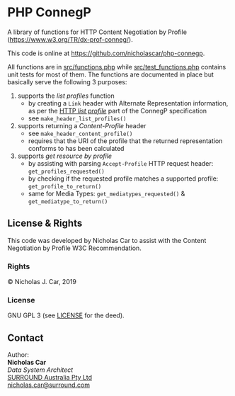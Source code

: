 # PHP ConnegP
A library of functions for HTTP Content Negotiation by Profile (https://www.w3.org/TR/dx-prof-conneg/).

This code is online at <https://github.com/nicholascar/php-connegp>.

All functions are in [src/functions.php](src/functions.php) while [src/test_functions.php](src/test_functions.php) contains unit tests for most of them. The functions are documented in place but basically serve the following 3 purposes:

1. supports the *list profiles* function
    * by creating a `Link` header with Alternate Representation information, as per the [HTTP *list profile*](https://w3c.github.io/dxwg/conneg-by-ap/#http-listprofiles) part of the ConnegP specification
    * see `make_header_list_profiles()`
2. supports returning a *Content-Profile* header
    * see `make_header_content_profile()`
    * requires that the URI of the profile that the returned representation conforms to has been calculated
3. supports *get resource by profile*
    * by assisting with parsing `Accept-Profile` HTTP request header: `get_profiles_requested()`
    * by checking if the requested profile matches a supported profile: `get_profile_to_return()`
    * same for Media Types: `get_mediatypes_requested()` & `get_mediatype_to_return()`

## License & Rights
This code was developed by Nicholas Car to assist with the Content Negotiation by Profile W3C Recommendation.

### Rights
&copy; Nicholas J. Car, 2019

### License
GNU GPL 3 (see [LICENSE](LICENSE) for the deed).

## Contact
Author:  
**Nicholas Car**  
*Data System Architect*  
[SURROUND Australia Pty Ltd](https://surroundaustralia.com)  
[nicholas.car@surround.com](mailto:nicholas.car@surround.com)
